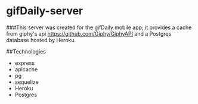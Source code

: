 # gifDaily-server

###This server was created for the gifDaily mobile app; it provides a cache from giphy's api https://github.com/Giphy/GiphyAPI and a Postgres database hosted by Heroku.

##Technologies
* express
* apicache
* pg
* sequelize
* Heroku
* Postgres
